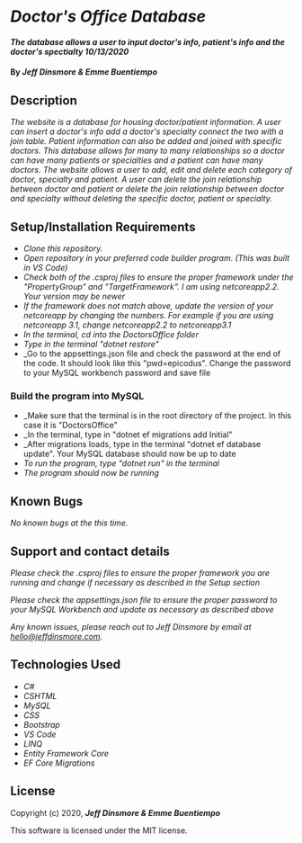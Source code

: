 # _Doctor's Office Database_

#### _The database allows a user to input doctor's info, patient's info and the doctor's spectialty 10/13/2020_

#### By _Jeff Dinsmore & Emme Buentiempo_

## Description

_The website is a database for housing doctor/patient information. A user can insert a doctor's info add a doctor's specialty connect the two with a join table. Patient information can also be added and joined with specific doctors. This database allows for many to many relationships so a doctor can have many patients or specialties and a patient can have many doctors. The website allows a user to add, edit and delete each category of doctor, specialty and patient. A user can delete the join relationship between doctor and patient or delete the join relationship between doctor and specialty without deleting the specific doctor, patient or specialty._

## Setup/Installation Requirements

* _Clone this repository._
* _Open repository in your preferred code builder program. (This was built in VS Code)_
* _Check both of the .csproj files to ensure the proper framework under the "PropertyGroup" and "TargetFramework". I am using netcoreapp2.2. Your version may be newer_
* _If the framework does not match above, update the version of your netcoreapp by changing the numbers. For example if you are using netcoreapp 3.1, change netcoreapp2.2 to netcoreapp3.1_
* _In the terminal, cd into the DoctorsOffice folder_
* _Type in the terminal "dotnet restore"_
* _Go to the appsettings.json file and check the password at the end of the code. It should look like this "pwd=epicodus". Change the password to your MySQL workbench password and save file

### Build the program into MySQL
* _Make sure that the terminal is in the root directory of the project. In this case it is "DoctorsOffice"
* _In the terminal, type in "dotnet ef migrations add Initial"
* _After migrations loads, type in the terminal "dotnet ef database update". Your MySQL database should now be up to date
* _To run the program, type "dotnet run" in the terminal_
* _The program should now be running_

## Known Bugs

_No known bugs at the this time._

## Support and contact details

_Please check the .csproj files to ensure the proper framework you are running and change if necessary as described in the Setup section_

_Please check the appsettings.json file to ensure the proper password to your MySQL Workbench and update as necessary as described above_

_Any known issues, please reach out to Jeff Dinsmore by email at hello@jeffdinsmore.com._

## Technologies Used

* _C#_
* _CSHTML_
* _MySQL_
* _CSS_
* _Bootstrap_
* _VS Code_
* _LINQ_
* _Entity Framework Core_
* _EF Core Migrations_

## License

Copyright (c) 2020, **_Jeff Dinsmore & Emme Buentiempo_**

This software is licensed under the MIT license.